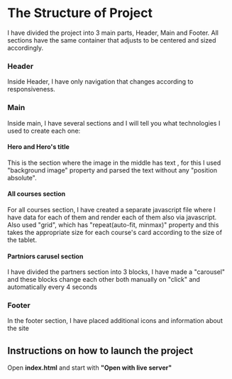 # The Structure of Project

I have divided the project into 3 main parts, Header, Main and Footer.
All sections have the same container that adjusts to be centered and sized accordingly.

### Header

Inside Header, I have only navigation that changes according to responsiveness.

### Main

Inside main, I have several sections and I will tell you what technologies I used to create each one:

#### Hero and Hero's title

This is the section where the image in the middle has text , for this I used "background image" property and parsed the text without any "position absolute".

#### All courses section

For all courses section, I have created a separate javascript file where I have data for each of them and render each of them also via javascript. Also used "grid", which has "repeat(auto-fit, minmax)" property and this takes the appropriate size for each course's card according to the size of the tablet.

#### Partniors carusel section

I have divided the partners section into 3 blocks, I have made a "carousel" and these blocks change each other both manually on "click" and automatically every 4 seconds

### Footer

In the footer section, I have placed additional icons and information about the site

## Instructions on how to launch the project

Open **index.html** and start with **"Open with live server"**
